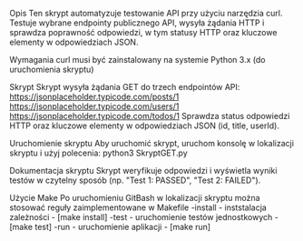 Opis
Ten skrypt automatyzuje testowanie API przy użyciu narzędzia curl. Testuje wybrane endpointy publicznego API, wysyła żądania HTTP i sprawdza poprawność odpowiedzi, w tym statusy HTTP oraz kluczowe elementy w odpowiedziach JSON.


Wymagania
curl musi być zainstalowany na systemie
Python 3.x (do uruchomienia skryptu)


Skrypt
Skrypt wysyła żądania GET do trzech endpointów API:
https://jsonplaceholder.typicode.com/posts/1
https://jsonplaceholder.typicode.com/users/1
https://jsonplaceholder.typicode.com/todos/1
Sprawdza status odpowiedzi HTTP oraz kluczowe elementy w odpowiedziach JSON (id, title, userId).

Uruchomienie skryptu
Aby uruchomić skrypt, uruchom konsolę w lokalizacji skryptu i użyj polecenia:
python3 SkryptGET.py


Dokumentacja skryptu
Skrypt weryfikuje odpowiedzi i wyświetla wyniki testów w czytelny sposób (np. "Test 1: PASSED", "Test 2: FAILED").


Użycie Make
Po uruchomieniu GitBash w lokalizacji skryptu można stosować reguły zaimplementowane w Makefile
-install - inststalacja zależności - [make install]
-test - uruchomienie testów jednostkowych - [make test]
-run - uruchomienie aplikacji - [make run]
